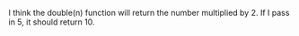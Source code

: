 I think the double(n) function will return the number multiplied by 2. 
If I pass in 5, it should return 10.
